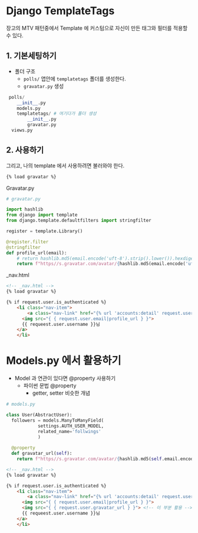 # Django TemplateTags

장고의 MTV 패턴중에서 Template 에 커스텀으로 자신이 만든 태그와 필터를 적용할 수 있다.



## 1. 기본세팅하기

- 폴더 구조
  - `polls/` 앱안에 `templatetags` 폴더를 생성한다.
  - `gravatar.py` 생성

```python
 polls/
	__init__.py
	models.py
	templatetags/ # 여기다가 폴더 생성
		__init__.py 
		gravatar.py
  views.py
```



## 2. 사용하기

그리고, 나의 template 에서 사용하려면 불러와야 한다.

```html
{% load gravatar %}
```



Gravatar.py

```python
# gravatar.py

import hashlib
from django import template
from django.template.defaultfilters import stringfilter

register = template.Library()

@register.filter
@stringfilter
def profile_url(email):
    # return hashlib.md5(email.encode('uft-8').strip().lower()).hexdigest()
    return f"https//s.gravatar.com/avatar/{hashlib.md5(email.encode('uft-8').strip().lower()).hexdigest()}?s=80"
```



_nav.html

```html
<!-- _nav.html -->
{% load gravatar %}

{% if request.user.is_authenticated %}
	<li class="nav-item">
		<a class="nav-link" href="{% url 'accounts:detail' request.user.id %}">    	
      <img src="{ { request.user.email|profile_url } }">
      {{ requeest.user.username }}님
    </a>
	</li>
```





# Models.py 에서 활용하기

- Model 과 연관이 있다면 @property 사용하기
  - 파이썬 문법 @property
    - getter, setter 비슷한 개념

```python
# models.py

class User(AbstractUser):
  followers = models.ManyToManyField(
    		settings.AUTH_USER_MODEL,
    		related_name='follwings'
  			)
  
  @property
  def gravatar_url(self):
    return f"https//s.gravatar.com/avatar/{hashlib.md5(self.email.encode('uft-8').strip().lower()).hexdigest()}?s=80"
```



```html
<!-- _nav.html -->
{% load gravatar %}

{% if request.user.is_authenticated %}
	<li class="nav-item">
		<a class="nav-link" href="{% url 'accounts:detail' request.user.id %}">    	
      <img src="{ { request.user.email|profile_url } }">
      <img src="{ { request.user.gravatar_url } }"> <!-- 이 부분 활용 -->
      {{ requeest.user.username }}님
    </a>
	</li>
```

